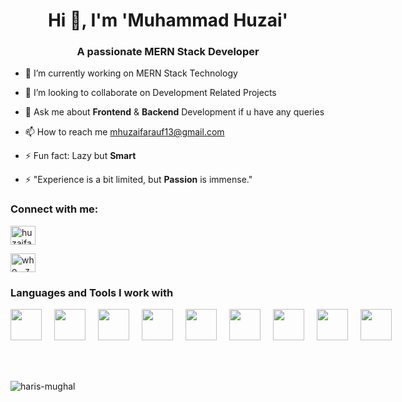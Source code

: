 <h1 align="center">Hi 👋, I'm 'Muhammad Huzai'</h1>
<h3 align="center">A passionate <b>MERN</b> Stack Developer</h3>

- 🔭 I’m currently working on MERN Stack Technology
 
- 👯 I’m looking to collaborate on Development Related Projects
 
- 💬 Ask me about <b>Frontend</b> & <b>Backend</b> Development if u have any queries

- 📫 How to reach me mhuzaifarauf13@gmail.com

- ⚡ Fun fact: Lazy but <b>Smart</b>

- ⚡ "Experience is a bit limited, but <b>Passion</b> is immense."

<h3 align="left">Connect with me:</h3>
<p align="left">
 
<a href="https://www.linkedin.com/in/huzaifa-rauf-its-me/" target="blank"><img align="center" src="https://raw.githubusercontent.com/rahuldkjain/github-profile-readme-generator/master/src/images/icons/Social/linked-in-alt.svg" alt="huzaifa-rauf-its-me" height="30" width="40" /></a>

<a href="https://www.instagram.com/who__zaifaa/" target="blank"><img align="center" src="https://raw.githubusercontent.com/rahuldkjain/github-profile-readme-generator/master/src/images/icons/Social/instagram.svg" alt="who__zaifaa/" height="30" width="40" /></a>

<h3 align="left">Languages and Tools I work with</h3>

<div style="display: flex; gap: 20px;">
  <img src="https://upload.wikimedia.org/wikipedia/commons/a/a7/React-icon.svg" height="50" />
  <img src="https://assets.vercel.com/image/upload/v1607554385/repositories/next-js/next-logo.png" height="50" />
  <img src="https://upload.wikimedia.org/wikipedia/commons/thumb/b/b2/Bootstrap_logo.svg/2560px-Bootstrap_logo.svg.png" height="50" />
  <img src="https://webassets.mongodb.com/_com_assets/cms/mongodb_logo1-76twgcu2dm.png" height="50" />
  <img src="https://upload.wikimedia.org/wikipedia/commons/d/d9/Node.js_logo.svg" height="50" />
  <img src="https://upload.wikimedia.org/wikipedia/commons/9/99/Unofficial_JavaScript_logo_2.svg" height="50" />
  <img src="https://firebase.google.com/images/brand-guidelines/logo-vertical.png" height="50" />
  <img src="https://upload.wikimedia.org/wikipedia/commons/4/4c/Typescript_logo_2020.svg" height="50" />
  <img src="https://www.vectorlogo.zone/logos/tailwindcss/tailwindcss-icon.svg" height="50" />
</div>

</br>
</br>
</br>

<p><img align="left" src="https://github-readme-stats.vercel.app/api/top-langs?username=haris-mughal&show_icons=true&locale=en&layout=compact" alt="haris-mughal" /></p>

